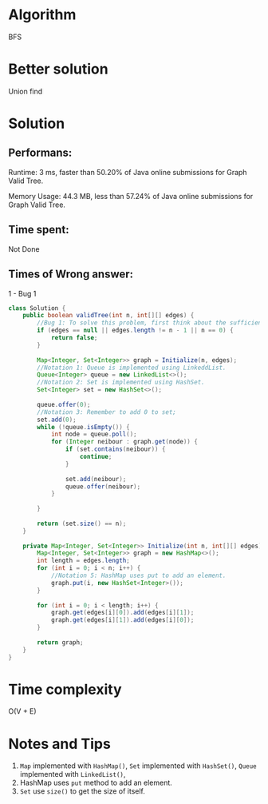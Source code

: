 # Algorithm 

BFS

# Better solution 

Union find

# Solution 

## Performans:

Runtime: 3 ms, faster than 50.20% of Java online submissions for Graph Valid Tree.

Memory Usage: 44.3 MB, less than 57.24% of Java online submissions for Graph Valid Tree.

## Time spent:

Not Done

## Times of Wrong answer:

1 - Bug 1

```java
class Solution {
    public boolean validTree(int n, int[][] edges) {
        //Bug 1: To solve this problem, first think about the sufficient condition for a Tree: 1. edges = n - 1 2. No node is isolated.  
        if (edges == null || edges.length != n - 1 || n == 0) {
            return false;
        }
        
        Map<Integer, Set<Integer>> graph = Initialize(n, edges);
        //Notation 1: Queue is implemented using LinkeddList.
        Queue<Integer> queue = new LinkedList<>();
        //Notation 2: Set is implemented using HashSet.
        Set<Integer> set = new HashSet<>();
        
        queue.offer(0);
        //Notation 3: Remember to add 0 to set;
        set.add(0);
        while (!queue.isEmpty()) {
            int node = queue.poll();
            for (Integer neibour : graph.get(node)) {
                if (set.contains(neibour)) {
                    continue;
                }
                
                set.add(neibour);
                queue.offer(neibour);
            }
    
        }
        
        return (set.size() == n);
    }
    
    private Map<Integer, Set<Integer>> Initialize(int n, int[][] edges) {
        Map<Integer, Set<Integer>> graph = new HashMap<>();
        int length = edges.length;
        for (int i = 0; i < n; i++) {
            //Notation 5: HashMap uses put to add an element.  
            graph.put(i, new HashSet<Integer>());
        }
        
        for (int i = 0; i < length; i++) {
            graph.get(edges[i][0]).add(edges[i][1]);
            graph.get(edges[i][1]).add(edges[i][0]);
        }
        
        return graph;
    }
}
```
# Time complexity
O(V + E)

# Notes and Tips
1. `Map` implemented with `HashMap()`, `Set` implemented with `HashSet()`, `Queue` implemented with `LinkedList()`,   
2. HashMap uses `put` method to add an element. 
3. `Set` use `size()` to get the size of itself.